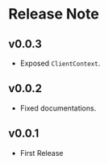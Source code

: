 # Release Note

## v0.0.3

- Exposed `ClientContext`.

## v0.0.2

- Fixed documentations.

## v0.0.1

- First Release
